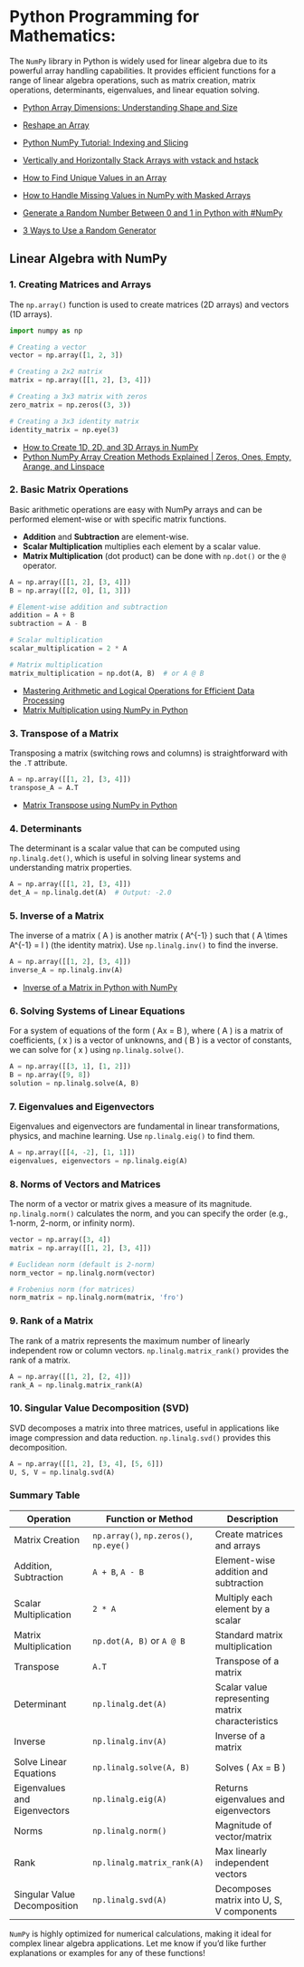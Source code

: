# Python Programming for Mathematics: 



The `NumPy` library in Python is widely used for linear algebra due to its powerful array handling capabilities. It provides efficient functions for a range of linear algebra operations, such as matrix creation, matrix operations, determinants, eigenvalues, and linear equation solving.

- [Python Array Dimensions: Understanding Shape and Size](https://youtu.be/UIGM_suK5cI?si=C_CJkuDpjibE8XtE)
- [Reshape an Array](https://youtu.be/pNqam8PzQ0M?si=xCofTbcU65tsFTc_)
- [Python NumPy Tutorial: Indexing and Slicing](https://youtu.be/iIL2YIWecMI?si=Xpq25QHGWJ4peend)
- [Vertically and Horizontally Stack Arrays with vstack and hstack](https://youtu.be/td_2hlU3FFM?si=QY3BwZl1_mVwlfxn)

- [How to Find Unique Values in an Array](https://youtu.be/eEKAB7-FiAo?si=HI3py_HaD2zbYrNh)
- [How to Handle Missing Values in NumPy with Masked Arrays](https://youtu.be/zPeU2QDRFug?si=9AxTAfTxzoPbruTr)
- [Generate a Random Number Between 0 and 1 in Python with #NumPy](https://youtu.be/t_7xqImRUpo?si=2bx7Ck319vt2BOdJ)
- [3 Ways to Use a Random Generator](https://youtu.be/1dbYOiQWauk?si=zt4nAdLYS9jPnIy2)

## Linear Algebra with NumPy

### 1. **Creating Matrices and Arrays**

   The `np.array()` function is used to create matrices (2D arrays) and vectors (1D arrays).

   ```python
   import numpy as np

   # Creating a vector
   vector = np.array([1, 2, 3])

   # Creating a 2x2 matrix
   matrix = np.array([[1, 2], [3, 4]])

   # Creating a 3x3 matrix with zeros
   zero_matrix = np.zeros((3, 3))

   # Creating a 3x3 identity matrix
   identity_matrix = np.eye(3)
   ```

- [How to Create 1D, 2D, and 3D Arrays in NumPy](https://youtu.be/08PDFhQhnNg?si=K9lvpDKAygx7NZzY)
- [Python NumPy Array Creation Methods Explained | Zeros, Ones, Empty, Arange, and Linspace](https://youtu.be/PI4UegrAYxs?si=v4imyXtI7YyBwH2Z)
  
### 2. **Basic Matrix Operations**
   Basic arithmetic operations are easy with NumPy arrays and can be performed element-wise or with specific matrix functions.

   - **Addition** and **Subtraction** are element-wise.
   - **Scalar Multiplication** multiplies each element by a scalar value.
   - **Matrix Multiplication** (dot product) can be done with `np.dot()` or the `@` operator.

   ```python
   A = np.array([[1, 2], [3, 4]])
   B = np.array([[2, 0], [1, 3]])

   # Element-wise addition and subtraction
   addition = A + B
   subtraction = A - B

   # Scalar multiplication
   scalar_multiplication = 2 * A

   # Matrix multiplication
   matrix_multiplication = np.dot(A, B)  # or A @ B
   ```
- [Mastering Arithmetic and Logical Operations for Efficient Data Processing](https://youtu.be/i3WWayfEc6Q?si=xQ1Vi_J7QezK3ACG)
- [Matrix Multiplication using NumPy in Python](https://youtu.be/6IAOoMDbxMM?si=CPeVGBXPpJHDIwRF)
  
### 3. **Transpose of a Matrix**
   Transposing a matrix (switching rows and columns) is straightforward with the `.T` attribute.

   ```python
   A = np.array([[1, 2], [3, 4]])
   transpose_A = A.T
   ```
- [Matrix Transpose using NumPy in Python](https://youtu.be/sF6aK9edzBQ?si=37iHrLA1lyfd_sw1)
  
### 4. **Determinants**
   The determinant is a scalar value that can be computed using `np.linalg.det()`, which is useful in solving linear systems and understanding matrix properties.

   ```python
   A = np.array([[1, 2], [3, 4]])
   det_A = np.linalg.det(A)  # Output: -2.0
   ```

### 5. **Inverse of a Matrix**
   The inverse of a matrix \( A \) is another matrix \( A^{-1} \) such that \( A \times A^{-1} = I \) (the identity matrix). Use `np.linalg.inv()` to find the inverse.

   ```python
   A = np.array([[1, 2], [3, 4]])
   inverse_A = np.linalg.inv(A)
   ```
- [Inverse of a Matrix in Python with NumPy](https://youtu.be/u4jBU1DYSPU?si=ERfp9uOn1P5KVbtv)
  
### 6. **Solving Systems of Linear Equations**
   For a system of equations of the form \( Ax = B \), where \( A \) is a matrix of coefficients, \( x \) is a vector of unknowns, and \( B \) is a vector of constants, we can solve for \( x \) using `np.linalg.solve()`.

   ```python
   A = np.array([[3, 1], [1, 2]])
   B = np.array([9, 8])
   solution = np.linalg.solve(A, B)
   ```

### 7. **Eigenvalues and Eigenvectors**
   Eigenvalues and eigenvectors are fundamental in linear transformations, physics, and machine learning. Use `np.linalg.eig()` to find them.

   ```python
   A = np.array([[4, -2], [1, 1]])
   eigenvalues, eigenvectors = np.linalg.eig(A)
   ```

### 8. **Norms of Vectors and Matrices**
   The norm of a vector or matrix gives a measure of its magnitude. `np.linalg.norm()` calculates the norm, and you can specify the order (e.g., 1-norm, 2-norm, or infinity norm).

   ```python
   vector = np.array([3, 4])
   matrix = np.array([[1, 2], [3, 4]])

   # Euclidean norm (default is 2-norm)
   norm_vector = np.linalg.norm(vector)

   # Frobenius norm (for matrices)
   norm_matrix = np.linalg.norm(matrix, 'fro')
   ```

### 9. **Rank of a Matrix**
   The rank of a matrix represents the maximum number of linearly independent row or column vectors. `np.linalg.matrix_rank()` provides the rank of a matrix.

   ```python
   A = np.array([[1, 2], [2, 4]])
   rank_A = np.linalg.matrix_rank(A)
   ```

### 10. **Singular Value Decomposition (SVD)**
   SVD decomposes a matrix into three matrices, useful in applications like image compression and data reduction. `np.linalg.svd()` provides this decomposition.

   ```python
   A = np.array([[1, 2], [3, 4], [5, 6]])
   U, S, V = np.linalg.svd(A)
   ```

### Summary Table

| Operation                       | Function or Method                   | Description                                       |
|---------------------------------|--------------------------------------|---------------------------------------------------|
| Matrix Creation                 | `np.array()`, `np.zeros()`, `np.eye()` | Create matrices and arrays                        |
| Addition, Subtraction           | `A + B`, `A - B`                     | Element-wise addition and subtraction             |
| Scalar Multiplication           | `2 * A`                              | Multiply each element by a scalar                 |
| Matrix Multiplication           | `np.dot(A, B)` or `A @ B`            | Standard matrix multiplication                    |
| Transpose                       | `A.T`                                | Transpose of a matrix                             |
| Determinant                     | `np.linalg.det(A)`                   | Scalar value representing matrix characteristics  |
| Inverse                         | `np.linalg.inv(A)`                   | Inverse of a matrix                               |
| Solve Linear Equations          | `np.linalg.solve(A, B)`              | Solves \( Ax = B \)                               |
| Eigenvalues and Eigenvectors    | `np.linalg.eig(A)`                   | Returns eigenvalues and eigenvectors              |
| Norms                           | `np.linalg.norm()`                   | Magnitude of vector/matrix                        |
| Rank                            | `np.linalg.matrix_rank(A)`           | Max linearly independent vectors                  |
| Singular Value Decomposition    | `np.linalg.svd(A)`                   | Decomposes matrix into U, S, V components         |

`NumPy` is highly optimized for numerical calculations, making it ideal for complex linear algebra applications. Let me know if you’d like further explanations or examples for any of these functions!